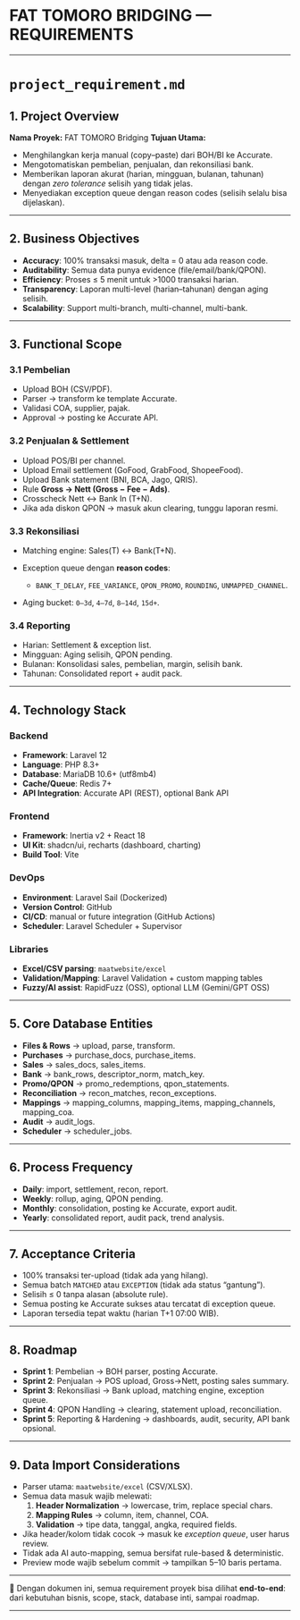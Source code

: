 # FAT TOMORO BRIDGING — REQUIREMENTS

---

# `project_requirement.md`

## 1. Project Overview

**Nama Proyek:** FAT TOMORO Bridging
**Tujuan Utama:**

* Menghilangkan kerja manual (copy–paste) dari BOH/BI ke Accurate.
* Mengotomatiskan pembelian, penjualan, dan rekonsiliasi bank.
* Memberikan laporan akurat (harian, mingguan, bulanan, tahunan) dengan *zero tolerance* selisih yang tidak jelas.
* Menyediakan exception queue dengan reason codes (selisih selalu bisa dijelaskan).

---

## 2. Business Objectives

* **Accuracy**: 100% transaksi masuk, delta = 0 atau ada reason code.
* **Auditability**: Semua data punya evidence (file/email/bank/QPON).
* **Efficiency**: Proses ≤ 5 menit untuk >1000 transaksi harian.
* **Transparency**: Laporan multi-level (harian–tahunan) dengan aging selisih.
* **Scalability**: Support multi-branch, multi-channel, multi-bank.

---

## 3. Functional Scope

### 3.1 Pembelian

* Upload BOH (CSV/PDF).
* Parser → transform ke template Accurate.
* Validasi COA, supplier, pajak.
* Approval → posting ke Accurate API.

### 3.2 Penjualan & Settlement

* Upload POS/BI per channel.
* Upload Email settlement (GoFood, GrabFood, ShopeeFood).
* Upload Bank statement (BNI, BCA, Jago, QRIS).
* Rule **Gross → Nett (Gross − Fee − Ads)**.
* Crosscheck Nett ↔ Bank In (T+N).
* Jika ada diskon QPON → masuk akun clearing, tunggu laporan resmi.

### 3.3 Rekonsiliasi

* Matching engine: Sales(T) ↔ Bank(T+N).
* Exception queue dengan **reason codes**:

  * `BANK_T_DELAY`, `FEE_VARIANCE`, `QPON_PROMO`, `ROUNDING`, `UNMAPPED_CHANNEL`.
* Aging bucket: `0–3d`, `4–7d`, `8–14d`, `15d+`.

### 3.4 Reporting

* Harian: Settlement & exception list.
* Mingguan: Aging selisih, QPON pending.
* Bulanan: Konsolidasi sales, pembelian, margin, selisih bank.
* Tahunan: Consolidated report + audit pack.

---

## 4. Technology Stack

### Backend

* **Framework**: Laravel 12
* **Language**: PHP 8.3+
* **Database**: MariaDB 10.6+ (utf8mb4)
* **Cache/Queue**: Redis 7+
* **API Integration**: Accurate API (REST), optional Bank API

### Frontend

* **Framework**: Inertia v2 + React 18
* **UI Kit**: shadcn/ui, recharts (dashboard, charting)
* **Build Tool**: Vite

### DevOps

* **Environment**: Laravel Sail (Dockerized)
* **Version Control**: GitHub
* **CI/CD**: manual or future integration (GitHub Actions)
* **Scheduler**: Laravel Scheduler + Supervisor

### Libraries

* **Excel/CSV parsing**: `maatwebsite/excel`
* **Validation/Mapping**: Laravel Validation + custom mapping tables
* **Fuzzy/AI assist**: RapidFuzz (OSS), optional LLM (Gemini/GPT OSS)

---

## 5. Core Database Entities

* **Files & Rows** → upload, parse, transform.
* **Purchases** → purchase\_docs, purchase\_items.
* **Sales** → sales\_docs, sales\_items.
* **Bank** → bank\_rows, descriptor\_norm, match\_key.
* **Promo/QPON** → promo\_redemptions, qpon\_statements.
* **Reconciliation** → recon\_matches, recon\_exceptions.
* **Mappings** → mapping\_columns, mapping\_items, mapping\_channels, mapping\_coa.
* **Audit** → audit\_logs.
* **Scheduler** → scheduler\_jobs.

---

## 6. Process Frequency

* **Daily**: import, settlement, recon, report.
* **Weekly**: rollup, aging, QPON pending.
* **Monthly**: consolidation, posting ke Accurate, export audit.
* **Yearly**: consolidated report, audit pack, trend analysis.

---

## 7. Acceptance Criteria

* 100% transaksi ter-upload (tidak ada yang hilang).
* Semua batch `MATCHED` atau `EXCEPTION` (tidak ada status “gantung”).
* Selisih ≤ 0 tanpa alasan (absolute rule).
* Semua posting ke Accurate sukses atau tercatat di exception queue.
* Laporan tersedia tepat waktu (harian T+1 07:00 WIB).

---

## 8. Roadmap

* **Sprint 1**: Pembelian → BOH parser, posting Accurate.
* **Sprint 2**: Penjualan → POS upload, Gross→Nett, posting sales summary.
* **Sprint 3**: Rekonsiliasi → Bank upload, matching engine, exception queue.
* **Sprint 4**: QPON Handling → clearing, statement upload, reconciliation.
* **Sprint 5**: Reporting & Hardening → dashboards, audit, security, API bank opsional.

---

## 9. Data Import Considerations
- Parser utama: `maatwebsite/excel` (CSV/XLSX).
- Semua data masuk wajib melewati:
  1. **Header Normalization** → lowercase, trim, replace special chars.
  2. **Mapping Rules** → column, item, channel, COA.
  3. **Validation** → tipe data, tanggal, angka, required fields.
- Jika header/kolom tidak cocok → masuk ke *exception queue*, user harus review.
- Tidak ada AI auto-mapping, semua bersifat rule-based & deterministic.
- Preview mode wajib sebelum commit → tampilkan 5–10 baris pertama.

---

📌 Dengan dokumen ini, semua requirement proyek bisa dilihat **end-to-end**: dari kebutuhan bisnis, scope, stack, database inti, sampai roadmap.

---